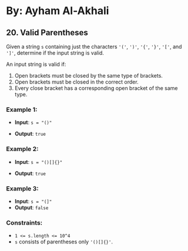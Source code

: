 # By: Ayham Al-Akhali

## 20. Valid Parentheses

Given a string `s` containing just the characters `'('`, `')'`, `'{'`, `'}'`, `'['`, and `']'`, determine if the input string is valid.


An input string is valid if:
1. Open brackets must be closed by the same type of brackets.
2. Open brackets must be closed in the correct order.
3. Every close bracket has a corresponding open bracket of the same type.


### Example 1:
- **Input**: `s = "()"`  

- **Output**: `true`

### Example 2:
- **Input**: `s = "()[]{}"`  

- **Output**: `true`


### Example 3:
- **Input**: `s = "(]"`  
- **Output**: `false`


### Constraints:
- `1 <= s.length <= 10^4`
- `s` consists of parentheses only `'()[]{}'`.



